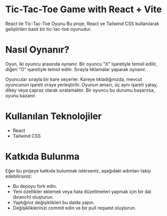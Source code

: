 # Tic-Tac-Toe Game with React + Vite

React ile Tic-Tac-Toe Oyunu
Bu proje, React ve Tailwind CSS kullanılarak geliştirilen basit bir tic-tac-toe oyunudur.

# Nasıl Oynanır?
Oyun, iki oyuncu arasında oynanır. Bir oyuncu "X" işaretiyle temsil edilir, diğeri "O" işaretiyle temsil edilir. Sırayla tıklamalar yaparak oynanır.

Oyuncular sırayla bir kare seçerler. Kareye tıkladığınızda, mevcut oyuncunun işareti oraya yerleştirilir. Oyunun amacı, üç aynı işareti yatay, dikey veya çapraz olarak sıralamaktır. Bir oyuncu bu durumu başarırsa, oyunu kazanır.

# Kullanılan Teknolojiler
- React
- Tailwind CSS

# Katkıda Bulunma
Eğer bu projeye katkıda bulunmak isterseniz, aşağıdaki adımları takip edebilirsiniz:

- Bu depoyu fork edin.
- Yeni özellikler eklemek veya hata düzeltmeleri yapmak için bir dal (branch) oluşturun.
- Yaptığınız değişiklikleri bu dalda yapın.
- Değişikliklerinizi commit edin ve bir pull request oluşturun.
